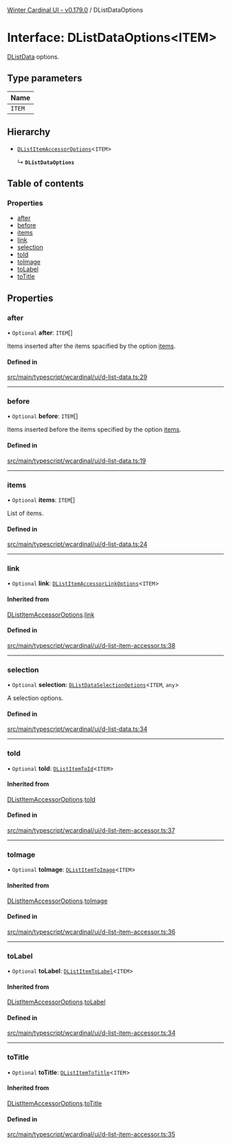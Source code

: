 [Winter Cardinal UI - v0.179.0](../index.md) / DListDataOptions

# Interface: DListDataOptions<ITEM\>

[DListData](DListData.md) options.

## Type parameters

| Name |
| :------ |
| `ITEM` |

## Hierarchy

- [`DListItemAccessorOptions`](DListItemAccessorOptions.md)<`ITEM`\>

  ↳ **`DListDataOptions`**

## Table of contents

### Properties

- [after](DListDataOptions.md#after)
- [before](DListDataOptions.md#before)
- [items](DListDataOptions.md#items)
- [link](DListDataOptions.md#link)
- [selection](DListDataOptions.md#selection)
- [toId](DListDataOptions.md#toid)
- [toImage](DListDataOptions.md#toimage)
- [toLabel](DListDataOptions.md#tolabel)
- [toTitle](DListDataOptions.md#totitle)

## Properties

### after

• `Optional` **after**: `ITEM`[]

Items inserted after the items spacified by the option [items](DListDataOptions.md#items).

#### Defined in

[src/main/typescript/wcardinal/ui/d-list-data.ts:29](https://github.com/winter-cardinal/winter-cardinal-ui/blob/v0.179.0/src/main/typescript/wcardinal/ui/d-list-data.ts#L29)

___

### before

• `Optional` **before**: `ITEM`[]

Items inserted before the items specified by the option [items](DListDataOptions.md#items).

#### Defined in

[src/main/typescript/wcardinal/ui/d-list-data.ts:19](https://github.com/winter-cardinal/winter-cardinal-ui/blob/v0.179.0/src/main/typescript/wcardinal/ui/d-list-data.ts#L19)

___

### items

• `Optional` **items**: `ITEM`[]

List of items.

#### Defined in

[src/main/typescript/wcardinal/ui/d-list-data.ts:24](https://github.com/winter-cardinal/winter-cardinal-ui/blob/v0.179.0/src/main/typescript/wcardinal/ui/d-list-data.ts#L24)

___

### link

• `Optional` **link**: [`DListItemAccessorLinkOptions`](DListItemAccessorLinkOptions.md)<`ITEM`\>

#### Inherited from

[DListItemAccessorOptions](DListItemAccessorOptions.md).[link](DListItemAccessorOptions.md#link)

#### Defined in

[src/main/typescript/wcardinal/ui/d-list-item-accessor.ts:38](https://github.com/winter-cardinal/winter-cardinal-ui/blob/v0.179.0/src/main/typescript/wcardinal/ui/d-list-item-accessor.ts#L38)

___

### selection

• `Optional` **selection**: [`DListDataSelectionOptions`](DListDataSelectionOptions.md)<`ITEM`, `any`\>

A selection options.

#### Defined in

[src/main/typescript/wcardinal/ui/d-list-data.ts:34](https://github.com/winter-cardinal/winter-cardinal-ui/blob/v0.179.0/src/main/typescript/wcardinal/ui/d-list-data.ts#L34)

___

### toId

• `Optional` **toId**: [`DListItemToId`](../index.md#dlistitemtoid)<`ITEM`\>

#### Inherited from

[DListItemAccessorOptions](DListItemAccessorOptions.md).[toId](DListItemAccessorOptions.md#toid)

#### Defined in

[src/main/typescript/wcardinal/ui/d-list-item-accessor.ts:37](https://github.com/winter-cardinal/winter-cardinal-ui/blob/v0.179.0/src/main/typescript/wcardinal/ui/d-list-item-accessor.ts#L37)

___

### toImage

• `Optional` **toImage**: [`DListItemToImage`](../index.md#dlistitemtoimage)<`ITEM`\>

#### Inherited from

[DListItemAccessorOptions](DListItemAccessorOptions.md).[toImage](DListItemAccessorOptions.md#toimage)

#### Defined in

[src/main/typescript/wcardinal/ui/d-list-item-accessor.ts:36](https://github.com/winter-cardinal/winter-cardinal-ui/blob/v0.179.0/src/main/typescript/wcardinal/ui/d-list-item-accessor.ts#L36)

___

### toLabel

• `Optional` **toLabel**: [`DListItemToLabel`](../index.md#dlistitemtolabel)<`ITEM`\>

#### Inherited from

[DListItemAccessorOptions](DListItemAccessorOptions.md).[toLabel](DListItemAccessorOptions.md#tolabel)

#### Defined in

[src/main/typescript/wcardinal/ui/d-list-item-accessor.ts:34](https://github.com/winter-cardinal/winter-cardinal-ui/blob/v0.179.0/src/main/typescript/wcardinal/ui/d-list-item-accessor.ts#L34)

___

### toTitle

• `Optional` **toTitle**: [`DListItemToTitle`](../index.md#dlistitemtotitle)<`ITEM`\>

#### Inherited from

[DListItemAccessorOptions](DListItemAccessorOptions.md).[toTitle](DListItemAccessorOptions.md#totitle)

#### Defined in

[src/main/typescript/wcardinal/ui/d-list-item-accessor.ts:35](https://github.com/winter-cardinal/winter-cardinal-ui/blob/v0.179.0/src/main/typescript/wcardinal/ui/d-list-item-accessor.ts#L35)
